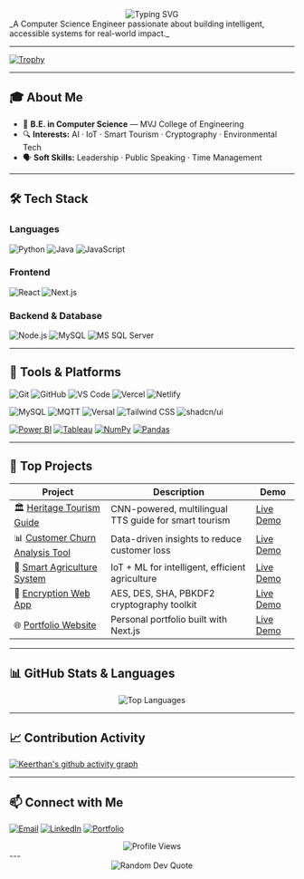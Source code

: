 <div align="center">
  <img src="https://readme-typing-svg.herokuapp.com?font=Fira+Code&pause=1000&color=2E9EF7&center=true&vCenter=true&width=435&lines=Hi+there%2C+I'm+Keerthan+M!+%F0%9F%91%8B;Computer+Science+Engineer;AI+%26+ML+Enthusiast;Data+Science+Engineer" alt="Typing SVG" />
</div>
_A Computer Science Engineer passionate about building intelligent, accessible systems for real-world impact._

---

[![Trophy](https://github-profile-trophy.vercel.app/?username=Keerthanm17&theme=dracula&row=1&column=6)](https://github.com/ryo-ma/github-profile-trophy)

---
## 🎓 About Me

- 🏫 **B.E. in Computer Science** — MVJ College of Engineering  
- 🔍 **Interests:** AI · IoT · Smart Tourism · Cryptography · Environmental Tech  
- 🗣️ **Soft Skills:** Leadership · Public Speaking · Time Management  

---

## 🛠️ Tech Stack

### Languages
![Python](https://img.shields.io/badge/-Python-3776AB?style=for-the-badge&logo=python&logoColor=white)
![Java](https://img.shields.io/badge/-Java-007396?style=for-the-badge&logo=openjdk&logoColor=white)
![JavaScript](https://img.shields.io/badge/-JavaScript-F7DF1E?style=for-the-badge&logo=javascript&logoColor=black)

### Frontend
![React](https://img.shields.io/badge/-React-61DAFB?style=for-the-badge&logo=react&logoColor=black)
![Next.js](https://img.shields.io/badge/-Next.js-000000?style=for-the-badge&logo=next.js&logoColor=white)

### Backend & Database
![Node.js](https://img.shields.io/badge/-Node.js-339933?style=for-the-badge&logo=node.js&logoColor=white)
![MySQL](https://img.shields.io/badge/-MySQL-4479A1?style=for-the-badge&logo=mysql&logoColor=white)
![MS SQL Server](https://img.shields.io/badge/-MS%20SQL%20Server-CC2927?style=for-the-badge&logo=microsoft-sql-server&logoColor=white)

---

## 🧰 Tools & Platforms

![Git](https://img.shields.io/badge/-Git-F05032?style=flat&logo=git&logoColor=white)
![GitHub](https://img.shields.io/badge/-GitHub-181717?style=flat&logo=github&logoColor=white)
![VS Code](https://img.shields.io/badge/-VS%20Code-007ACC?style=flat&logo=visual-studio-code&logoColor=white)
![Vercel](https://img.shields.io/badge/-Vercel-000000?style=flat&logo=vercel&logoColor=white)
![Netlify](https://img.shields.io/badge/-Netlify-00C7B7?style=flat&logo=netlify&logoColor=white)

![MySQL](https://img.shields.io/badge/-MySQL-4479A1?style=flat&logo=mysql&logoColor=white)
![MQTT](https://img.shields.io/badge/-MQTT-660066?style=flat&logo=data:image/svg+xml;base64,...&logoColor=white)
![Versal](https://img.shields.io/badge/-Versal-FF6F00?style=flat&logo=data:image/svg+xml;base64,...&logoColor=white)
![Tailwind CSS](https://img.shields.io/badge/-Tailwind%20CSS-38B2AC?style=flat&logo=tailwind-css&logoColor=white)
![shadcn/ui](https://img.shields.io/badge/-shadcn/ui-000000?style=flat&logo=data:image/svg+xml;base64,...&logoColor=white)

[![Power BI](https://img.shields.io/badge/-Power%20BI-F2C811?style=flat&logo=power-bi&logoColor=black)](https://powerbi.microsoft.com/)
[![Tableau](https://img.shields.io/badge/-Tableau-E97627?style=flat&logo=tableau&logoColor=white)](https://www.tableau.com/)
[![NumPy](https://img.shields.io/badge/-NumPy-013243?style=flat&logo=numpy&logoColor=white)](https://numpy.org/)
[![Pandas](https://img.shields.io/badge/-Pandas-150458?style=flat&logo=pandas&logoColor=white)](https://pandas.pydata.org/)

---

## 🚀 Top Projects

| Project | Description | Demo |
|--------|-------------|------|
| 🏛️ [Heritage Tourism Guide](https://github.com/Keerthanm17/heritage-guide) | CNN-powered, multilingual TTS guide for smart tourism | [Live Demo](https://indian-tourist.netlify.app/) |
| 📊 [Customer Churn Analysis Tool](https://github.com/Keerthanm17/churn) | Data-driven insights to reduce customer loss | [Live Demo](https://churn-app.netlify.app/) |
| 🌾 [Smart Agriculture System](https://github.com/Keerthanm17/TASK1) | IoT + ML for intelligent, efficient agriculture | [Live Demo](https://soil-crop.netlify.app/) |
| 🔐 [Encryption Web App](https://github.com/Keerthanm17/TASK3) | AES, DES, SHA, PBKDF2 cryptography toolkit | [Live Demo](https://encr-decr.netlify.app/) |
| 🌐 [Portfolio Website](https://github.com/Keerthanm17/prtfol-keert) | Personal portfolio built with Next.js | [Live Demo](https://keerthanm.netlify.app/) |

---

## 📊 GitHub Stats & Languages

<div align="center" style="display: flex; justify-content: center; gap: 20px; flex-wrap: wrap;">
  <img src="https://github-readme-stats.vercel.app/api/top-langs/?username=Keerthanm17&layout=compact&theme=tokyonight" alt="Top Languages" />
</div>

---

## 📈 Contribution Activity

[![Keerthan's github activity graph](https://github-readme-activity-graph.vercel.app/graph?username=Keerthanm17&theme=tokyo-night)](https://github.com/ashutosh00710/github-readme-activity-graph)

---

## 📫 Connect with Me

[![Email](https://img.shields.io/badge/-Email-D14836?style=flat&logo=gmail&logoColor=white)](mailto:keerthanmgowda3@gmail.com)
[![LinkedIn](https://img.shields.io/badge/-LinkedIn-0077B5?style=flat&logo=linkedin&logoColor=white)](https://www.linkedin.com/in/keerthan-m-gowda-3459602b9)
[![Portfolio](https://img.shields.io/badge/-Portfolio-000000?style=flat&logo=netlify&logoColor=white)](https://keerthanm.netlify.app/)

<div align="center">
  <img src="https://komarev.com/ghpvc/?username=Keerthanm17&color=blue&style=flat-square&label=Profile+Views" alt="Profile Views" />
</div>
---

<div align="center">
  <img src="https://quotes-github-readme.vercel.app/api?type=horizontal&theme=tokyonight" alt="Random Dev Quote"/>
</div>
